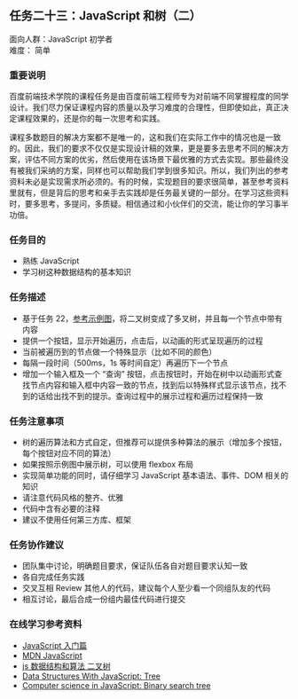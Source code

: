 ## 任务二十三：JavaScript 和树（二）

面向人群：JavaScript 初学者  
难度：	简单


### 重要说明

百度前端技术学院的课程任务是由百度前端工程师专为对前端不同掌握程度的同学设计。我们尽力保证课程内容的质量以及学习难度的合理性，但即使如此，真正决定课程效果的，还是你的每一次思考和实践。

课程多数题目的解决方案都不是唯一的，这和我们在实际工作中的情况也是一致的。因此，我们的要求不仅仅是实现设计稿的效果，更是要多去思考不同的解决方案，评估不同方案的优劣，然后使用在该场景下最优雅的方式去实现。那些最终没有被我们采纳的方案，同样也可以帮助我们学到很多知识。所以，我们列出的参考资料未必是实现需求所必须的。有的时候，实现题目的要求很简单，甚至参考资料里就有，但是背后的思考和亲手去实践却是任务最关键的一部分。在学习这些资料时，要多思考，多提问，多质疑。相信通过和小伙伴们的交流，能让你的学习事半功倍。

### 任务目的

*   熟练 JavaScript
*   学习树这种数据结构的基本知识

### 任务描述

*   基于任务 22，[参考示例图](http://7xrp04.com1.z0.glb.clouddn.com/task_2_23_1.jpg)，将二叉树变成了多叉树，并且每一个节点中带有内容
*   提供一个按钮，显示开始遍历，点击后，以动画的形式呈现遍历的过程
*   当前被遍历到的节点做一个特殊显示（比如不同的颜色）
*   每隔一段时间（500ms，1s 等时间自定）再遍历下一个节点
*   增加一个输入框及一个 “查询” 按钮，点击按钮时，开始在树中以动画形式查找节点内容和输入框中内容一致的节点，找到后以特殊样式显示该节点，找不到的话给出找不到的提示。查询过程中的展示过程和遍历过程保持一致

### 任务注意事项

*   树的遍历算法和方式自定，但推荐可以提供多种算法的展示（增加多个按钮，每个按钮对应不同的算法）
*   如果按照示例图中展示树，可以使用 flexbox 布局
*   实现简单功能的同时，请仔细学习 JavaScript 基本语法、事件、DOM 相关的知识
*   请注意代码风格的整齐、优雅
*   代码中含有必要的注释
*   建议不使用任何第三方库、框架

### 任务协作建议

*   团队集中讨论，明确题目要求，保证队伍各自对题目要求认知一致
*   各自完成任务实践
*   交叉互相 Review 其他人的代码，建议每个人至少看一个同组队友的代码
*   相互讨论，最后合成一份组内最佳代码进行提交

### 在线学习参考资料

*   [JavaScript 入门篇](http://www.imooc.com/view/36)
*   [MDN JavaScript](https://developer.mozilla.org/zh-CN/docs/Web/JavaScript)
*   [js 数据结构和算法 二叉树](https://segmentfault.com/a/1190000000740261)
*   [Data Structures With JavaScript: Tree](http://code.tutsplus.com/articles/data-structures-with-javascript-tree--cms-23393)
*   [Computer science in JavaScript: Binary search tree](https://www.nczonline.net/blog/2009/06/09/computer-science-in-javascript-binary-search-tree-part-1/)

